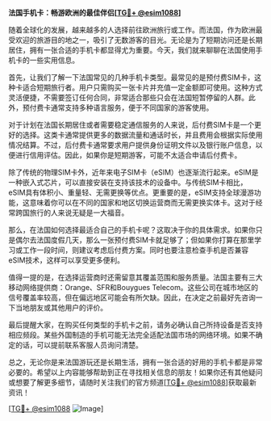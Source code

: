 **法国手机卡：畅游欧洲的最佳伴侣[[TG💪+ @esim1088](https://t.me/s/esim1088)]**

随着全球化的发展，越来越多的人选择前往欧洲旅行或工作。而法国，作为欧洲最受欢迎的旅游目的地之一，吸引了无数游客的目光。无论是为了短期访问还是长期居住，拥有一张合适的手机卡都显得尤为重要。今天，我们就来聊聊在法国使用手机卡的一些实用信息。

首先，让我们了解一下法国常见的几种手机卡类型。最常见的是预付费SIM卡，这种卡适合短期旅行者。用户只需购买一张卡片并充值一定金额即可使用。这种方式灵活便捷，不需要签订任何合同，非常适合那些只会在法国短暂停留的人群。此外，预付费卡通常支持多种语言服务，便于不同国家的游客使用。

对于计划在法国长期居住或者需要稳定通信服务的人来说，后付费SIM卡是一个更好的选择。这类卡通常提供更多的数据流量和通话时长，并且费用会根据实际使用情况结算。不过，后付费卡通常要求用户提供身份证明文件以及银行账户信息，以便进行信用评估。因此，如果你是短期游客，可能不太适合申请后付费卡。

除了传统的物理SIM卡外，近年来电子SIM卡（eSIM）也逐渐流行起来。eSIM是一种嵌入式芯片，可以直接安装在支持该技术的设备中。与传统SIM卡相比，eSIM具有体积小、重量轻、无需更换等优点。更重要的是，eSIM支持全球漫游功能，这意味着你可以在不同的国家和地区切换运营商而无需更换实体卡。这对于经常跨国旅行的人来说无疑是一大福音。

那么，在法国如何选择最适合自己的手机卡呢？这取决于你的具体需求。如果你只是偶尔去法国度假几天，那么一张预付费SIM卡就足够了；但如果你打算在那里学习或工作一段时间，则建议考虑后付费方案。同时也要注意检查手机是否兼容eSIM技术，这样可以享受更多便利。

值得一提的是，在选择运营商时还需留意其覆盖范围和服务质量。法国主要有三大移动网络提供商：Orange、SFR和Bouygues Telecom。这些公司在城市地区的信号覆盖率较高，但在偏远地区可能会有所欠缺。因此，在决定之前最好先咨询一下当地朋友或其他用户的评价。

最后提醒大家，在购买任何类型的手机卡之前，请务必确认自己所持设备是否支持相应频段。某些外国制造的手机可能无法完全适配法国市场的网络环境。如果不确定的话，可以提前联系客服人员询问清楚。

总之，无论你是来法国游玩还是长期生活，拥有一张合适的好用的手机卡都是非常必要的。希望以上内容能够帮助到正在寻找相关信息的朋友！如果你还有其他疑问或想要了解更多细节，请随时关注我们的官方频道[[TG💪+ @esim1088](https://t.me/s/esim1088)]获取最新资讯！

[[TG💪+ @esim1088](https://t.me/s/esim1088) ![Image](https://i.postimg.cc/4NQfJmqS/Snipaste-2025-05-13-00-14-12.png)]